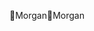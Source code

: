 Morgan                                                M o r g a n                                                                                               